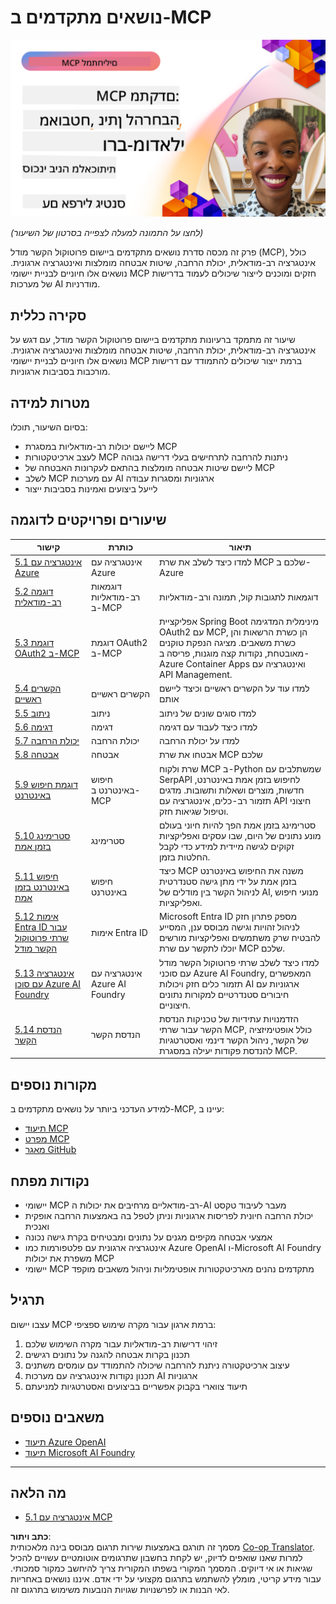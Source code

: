 <!--
CO_OP_TRANSLATOR_METADATA:
{
  "original_hash": "d204bc94ea6027d06a703b21b711ca57",
  "translation_date": "2025-08-18T16:48:22+00:00",
  "source_file": "05-AdvancedTopics/README.md",
  "language_code": "he"
}
-->
# נושאים מתקדמים ב-MCP

[![MCP מתקדם: סוכני AI מאובטחים, ניתנים להרחבה ורב-מודאליים](../../../translated_images/06.42259eaf91fccfc6d06ef1c126c9db04bbff9e5f60a87b782a2ec2616163142f.he.png)](https://youtu.be/4yjmGvJzYdY)

_(לחצו על התמונה למעלה לצפייה בסרטון של השיעור)_

פרק זה מכסה סדרת נושאים מתקדמים ביישום פרוטוקול הקשר מודל (MCP), כולל אינטגרציה רב-מודאלית, יכולת הרחבה, שיטות אבטחה מומלצות ואינטגרציה ארגונית. נושאים אלו חיוניים לבניית יישומי MCP חזקים ומוכנים לייצור שיכולים לעמוד בדרישות של מערכות AI מודרניות.

## סקירה כללית

שיעור זה מתמקד ברעיונות מתקדמים ביישום פרוטוקול הקשר מודל, עם דגש על אינטגרציה רב-מודאלית, יכולת הרחבה, שיטות אבטחה מומלצות ואינטגרציה ארגונית. נושאים אלו חיוניים לבניית יישומי MCP ברמת ייצור שיכולים להתמודד עם דרישות מורכבות בסביבות ארגוניות.

## מטרות למידה

בסיום השיעור, תוכלו:

- ליישם יכולות רב-מודאליות במסגרת MCP
- לעצב ארכיטקטורות MCP ניתנות להרחבה לתרחישים בעלי דרישה גבוהה
- ליישם שיטות אבטחה מומלצות בהתאם לעקרונות האבטחה של MCP
- לשלב MCP עם מערכות AI ארגוניות ומסגרות עבודה
- לייעל ביצועים ואמינות בסביבות ייצור

## שיעורים ופרויקטים לדוגמה

| קישור | כותרת | תיאור |
|-------|--------|--------|
| [5.1 אינטגרציה עם Azure](./mcp-integration/README.md) | אינטגרציה עם Azure | למדו כיצד לשלב את שרת MCP שלכם ב-Azure |
| [5.2 דוגמה רב-מודאלית](./mcp-multi-modality/README.md) | דוגמאות רב-מודאליות ב-MCP | דוגמאות לתגובות קול, תמונה ורב-מודאליות |
| [5.3 דוגמת OAuth2 ב-MCP](../../../05-AdvancedTopics/mcp-oauth2-demo) | דוגמת OAuth2 ב-MCP | אפליקציית Spring Boot מינימלית המדגימה OAuth2 עם MCP, הן כשרת הרשאות והן כשרת משאבים. מציגה הנפקת טוקנים מאובטחת, נקודות קצה מוגנות, פריסה ב-Azure Container Apps ואינטגרציה עם API Management. |
| [5.4 הקשרים ראשיים](./mcp-root-contexts/README.md) | הקשרים ראשיים | למדו עוד על הקשרים ראשיים וכיצד ליישם אותם |
| [5.5 ניתוב](./mcp-routing/README.md) | ניתוב | למדו סוגים שונים של ניתוב |
| [5.6 דגימה](./mcp-sampling/README.md) | דגימה | למדו כיצד לעבוד עם דגימה |
| [5.7 יכולת הרחבה](./mcp-scaling/README.md) | יכולת הרחבה | למדו על יכולת הרחבה |
| [5.8 אבטחה](./mcp-security/README.md) | אבטחה | אבטחו את שרת MCP שלכם |
| [5.9 דוגמת חיפוש באינטרנט](./web-search-mcp/README.md) | חיפוש באינטרנט ב-MCP | שרת ולקוח MCP ב-Python שמשתלבים עם SerpAPI לחיפוש בזמן אמת באינטרנט, חדשות, מוצרים ושאלות ותשובות. מדגים תזמור רב-כלים, אינטגרציה עם API חיצוני וטיפול שגיאות חזק. |
| [5.10 סטרימינג בזמן אמת](./mcp-realtimestreaming/README.md) | סטרימינג | סטרימינג בזמן אמת הפך להיות חיוני בעולם מונע נתונים של היום, שבו עסקים ואפליקציות זקוקים לגישה מיידית למידע כדי לקבל החלטות בזמן. |
| [5.11 חיפוש באינטרנט בזמן אמת](./mcp-realtimesearch/README.md) | חיפוש באינטרנט | כיצד MCP משנה את החיפוש באינטרנט בזמן אמת על ידי מתן גישה סטנדרטית לניהול הקשר בין מודלים של AI, מנועי חיפוש ואפליקציות. |
| [5.12 אימות Entra ID עבור שרתי פרוטוקול הקשר מודל](./mcp-security-entra/README.md) | אימות Entra ID | Microsoft Entra ID מספק פתרון חזק לניהול זהויות וגישה מבוסס ענן, המסייע להבטיח שרק משתמשים ואפליקציות מורשים יוכלו לתקשר עם שרת MCP שלכם. |
| [5.13 אינטגרציה עם סוכן Azure AI Foundry](./mcp-foundry-agent-integration/README.md) | אינטגרציה עם Azure AI Foundry | למדו כיצד לשלב שרתי פרוטוקול הקשר מודל עם סוכני Azure AI Foundry, המאפשרים תזמור כלים חזק ויכולות AI ארגוניות עם חיבורים סטנדרטיים למקורות נתונים חיצוניים. |
| [5.14 הנדסת הקשר](./mcp-contextengineering/README.md) | הנדסת הקשר | הזדמנויות עתידיות של טכניקות הנדסת הקשר עבור שרתי MCP, כולל אופטימיזציה של הקשר, ניהול הקשר דינמי ואסטרטגיות להנדסת פקודות יעילה במסגרת MCP. |

## מקורות נוספים

למידע העדכני ביותר על נושאים מתקדמים ב-MCP, עיינו ב:
- [תיעוד MCP](https://modelcontextprotocol.io/)
- [מפרט MCP](https://spec.modelcontextprotocol.io/)
- [מאגר GitHub](https://github.com/modelcontextprotocol)

## נקודות מפתח

- יישומי MCP רב-מודאליים מרחיבים את יכולות ה-AI מעבר לעיבוד טקסט
- יכולת הרחבה חיונית לפריסות ארגוניות וניתן לטפל בה באמצעות הרחבה אופקית ואנכית
- אמצעי אבטחה מקיפים מגנים על נתונים ומבטיחים בקרת גישה נכונה
- אינטגרציה ארגונית עם פלטפורמות כמו Azure OpenAI ו-Microsoft AI Foundry משפרת את יכולות MCP
- יישומי MCP מתקדמים נהנים מארכיטקטורות אופטימליות וניהול משאבים מוקפד

## תרגיל

עצבו יישום MCP ברמת ארגון עבור מקרה שימוש ספציפי:

1. זיהוי דרישות רב-מודאליות עבור מקרה השימוש שלכם
2. תכנון בקרות אבטחה להגנה על נתונים רגישים
3. עיצוב ארכיטקטורה ניתנת להרחבה שיכולה להתמודד עם עומסים משתנים
4. תכנון נקודות אינטגרציה עם מערכות AI ארגוניות
5. תיעוד צווארי בקבוק אפשריים בביצועים ואסטרטגיות למניעתם

## משאבים נוספים

- [תיעוד Azure OpenAI](https://learn.microsoft.com/en-us/azure/ai-services/openai/)
- [תיעוד Microsoft AI Foundry](https://learn.microsoft.com/en-us/ai-services/)

---

## מה הלאה

- [5.1 אינטגרציה עם MCP](./mcp-integration/README.md)

**כתב ויתור**:  
מסמך זה תורגם באמצעות שירות תרגום מבוסס בינה מלאכותית [Co-op Translator](https://github.com/Azure/co-op-translator). למרות שאנו שואפים לדיוק, יש לקחת בחשבון שתרגומים אוטומטיים עשויים להכיל שגיאות או אי דיוקים. המסמך המקורי בשפתו המקורית צריך להיחשב כמקור סמכותי. עבור מידע קריטי, מומלץ להשתמש בתרגום מקצועי על ידי אדם. איננו נושאים באחריות לאי הבנות או לפרשנויות שגויות הנובעות משימוש בתרגום זה.